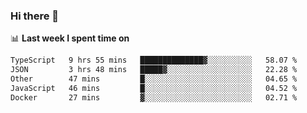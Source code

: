 ### Hi there 👋

<!--
**DBvc/DBvc** is a ✨ _special_ ✨ repository because its `README.md` (this file) appears on your GitHub profile.

Here are some ideas to get you started:

- 🔭 I’m currently working on ...
- 🌱 I’m currently learning ...
- 👯 I’m looking to collaborate on ...
- 🤔 I’m looking for help with ...
- 💬 Ask me about ...
- 📫 How to reach me: ...
- 😄 Pronouns: ...
- ⚡ Fun fact: ...
-->

📊 **Last week I spent time on**
<!--START_SECTION:waka-->

```txt
TypeScript   9 hrs 55 mins   ██████████████▓░░░░░░░░░░   58.07 %
JSON         3 hrs 48 mins   █████▓░░░░░░░░░░░░░░░░░░░   22.28 %
Other        47 mins         █░░░░░░░░░░░░░░░░░░░░░░░░   04.65 %
JavaScript   46 mins         █░░░░░░░░░░░░░░░░░░░░░░░░   04.52 %
Docker       27 mins         ▓░░░░░░░░░░░░░░░░░░░░░░░░   02.71 %
```

<!--END_SECTION:waka-->
